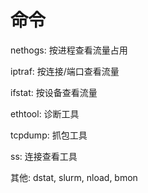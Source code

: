 # 命令

nethogs: 按进程查看流量占用

iptraf: 按连接/端口查看流量

ifstat: 按设备查看流量

ethtool: 诊断工具

tcpdump: 抓包工具

ss: 连接查看工具

其他: dstat, slurm, nload, bmon
    
